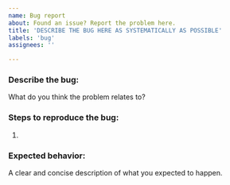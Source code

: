 ```yaml
---
name: Bug report
about: Found an issue? Report the problem here.
title: 'DESCRIBE THE BUG HERE AS SYSTEMATICALLY AS POSSIBLE'
labels: 'bug'
assignees: ''

---
```


### Describe the bug:
What do you think the problem relates to?

### Steps to reproduce the bug:
1.

### Expected behavior:
A clear and concise description of what you expected to happen.
